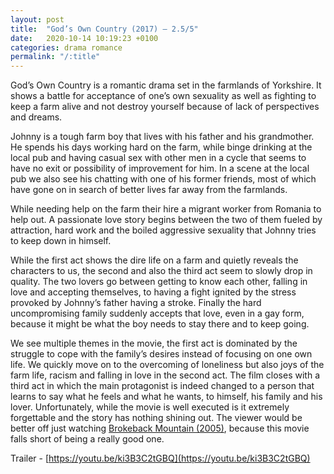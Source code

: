 ```yaml
---
layout: post
title:  "God’s Own Country (2017) – 2.5/5"
date:   2020-10-14 10:19:23 +0100
categories: drama romance
permalink: "/:title"
---
```


God’s Own Country is a romantic drama set in the farmlands of Yorkshire. It shows a battle for acceptance of one’s own sexuality as well as fighting to keep a farm alive and not destroy yourself because of lack of perspectives and dreams.

Johnny is a tough farm boy that lives with his father and his grandmother. He spends his days working hard on the farm, while binge drinking at the local pub and having casual sex with other men in a cycle that seems to have no exit or possibility of improvement for him. In a scene at the local pub we also see his chatting with one of his former friends, most of which have gone on in search of better lives far away from the farmlands.

While needing help on the farm their hire a migrant worker from Romania to help out. A passionate love story begins between the two of them fueled by attraction, hard work and the boiled aggressive sexuality that Johnny tries to keep down in himself.

While the first act shows the dire life on a farm and quietly reveals the characters to us, the second and also the third act seem to slowly drop in quality. The two lovers go between getting to know each other, falling in love and accepting themselves, to having a fight ignited by the stress provoked by Johnny’s father having a stroke. Finally the hard uncompromising family suddenly accepts that love, even in a gay form, because it might be what the boy needs to stay there and to keep going.

We see multiple themes in the movie, the first act is dominated by the struggle to cope with the family’s desires instead of focusing on one own life. We quickly move on to the overcoming of loneliness but also joys of the farm life, racism and falling in love in the second act. The film closes with a third act in which the main protagonist is indeed changed to a person that learns to say what he feels and what he wants, to himself, his family and his lover. Unfortunately, while the movie is well executed is it extremely forgettable and the story has nothing shining out. The viewer would be better off just watching [Brokeback Mountain (2005)](https://youtu.be/XH-axJYjx10), because this movie falls short of being a really good one.

Trailer - [https://youtu.be/ki3B3C2tGBQ](https://youtu.be/ki3B3C2tGBQ)

